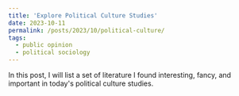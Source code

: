 ```yaml
---
title: 'Explore Political Culture Studies'
date: 2023-10-11
permalink: /posts/2023/10/political-culture/
tags:
  - public opinion
  - political sociology
---
```


In this post, I will list a set of literature I found interesting, fancy, and important in today's political culture studies. 

